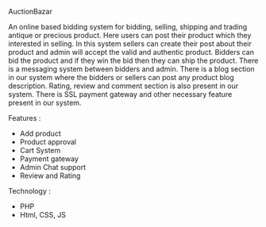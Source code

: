 AuctionBazar

An online based bidding system for bidding, selling, shipping and trading antique or precious product. Here users can post their product which they interested in selling.
In this system sellers can create their post about their product and admin will accept the valid and authentic product. Bidders can bid the product and if they win the bid then they can ship the product. There is a messaging system between bidders and admin. There is a blog section in our system where the bidders or sellers can post any product blog description. Rating, review and comment section is also present in our system. There is SSL payment gateway and other necessary feature present in our system.

Features :
- Add product
- Product approval
- Cart System
- Payment gateway
- Admin Chat support
- Review and Rating

Technology :
- PHP
- Html, CSS, JS
